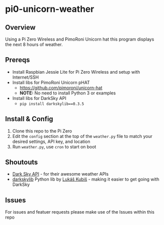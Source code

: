 # pi0-unicorn-weather

## Overview

Using a Pi Zero Wireless and PimoRoni Unicorn hat this program displays the next
8 hours of weather.

## Prereqs

* Install Raspbian Jessie Lite for Pi Zero Wireless and setup with Internet/SSH
* Install libs for PimoRoni Unicorn pHAT
  * https://github.com/pimoroni/unicorn-hat
  * **NOTE:** No need to install Python 3 or examples
* Install libs for DarkSky API
  * `pip install darkskylib==0.3.5`

## Install & Config

1. Clone this repo to the Pi Zero
2. Edit the `config` section at the top of the `weather.py` file to match your 
desired settings, API key, and location
3. Run `weather.py`, use `cron` to start on boot

## Shoutouts

* [Dark Sky API](https://darksky.net/dev) - for their awesome weather APIs
* [darkskylib](https://github.com/lukaskubis/darkskylib) Python lib by 
[Lukáš Kubiš](https://github.com/lukaskubis) - making it easier to get going with DarkSky

## Issues

For issues and featuer requests please make use of the Issues within this repo
